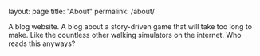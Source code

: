layout: page
title: "About"
permalink: /about/

A blog website. A blog about a story-driven game that will take too long to make. Like the countless other walking simulators on the internet. Who reads this anyways?